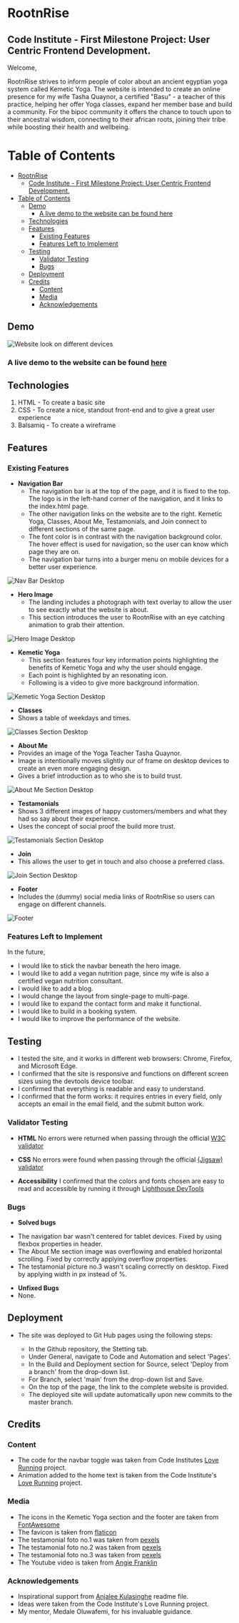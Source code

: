 # RootnRise
## Code Institute - First Milestone Project: User Centric Frontend Development.

Welcome,

RootnRise strives to inform people of color about an ancient egyptian yoga system called Kemetic Yoga. The website is intended to create an online presence for my wife Tasha Quaynor, a certified "Basu" - a teacher of this practice, helping her offer Yoga classes, expand her member base and build a community.
For the bipoc community it offers the chance to touch upon to their ancestral wisdom, connecting to their african roots, joining their tribe while boosting their health and wellbeing.

# Table of Contents
- [RootnRise](#rootnrise)
  - [Code Institute - First Milestone Project: User Centric Frontend Development.](#code-institute---first-milestone-project-user-centric-frontend-development)
- [Table of Contents](#table-of-contents)
  - [Demo](#demo)
    - [A live demo to the website can be found here](#a-live-demo-to-the-website-can-be-found-here)
  - [Technologies](#technologies)
  - [Features](#features)
    - [Existing Features](#existing-features)
    - [Features Left to Implement](#features-left-to-implement)
  - [Testing](#testing)
    - [Validator Testing](#validator-testing)
    - [Bugs](#bugs)
  - [Deployment](#deployment)
  - [Credits](#credits)
    - [Content](#content)
    - [Media](#media)
    - [Acknowledgements](#acknowledgements)

## Demo

![Website look on different devices](./assets/images/readme-images/device-look.png)

### A live demo to the website can be found [here](https://equaynor.github.io/root-rise/)

## Technologies
1. HTML - To create a basic site
2. CSS - To create a nice, standout front-end and to give a great user experience
3. Balsamiq - To create a wireframe

## Features
### Existing Features

* **Navigation Bar**
  * The navigation bar is at the top of the page, and it is fixed to the top. The logo is in the left-hand corner of the navigation, and it links to the index.html page. 
  * The other navigation links on the website are to the right. Kemetic Yoga, Classes, About Me, Testamonials, and Join connect to different sections of the same page.
  * The font color is in contrast with the navigation background color. The hover effect is used for navigation, so the user can know which page they are on. 
  * The navigation bar turns into a burger menu on mobile devices for a better user experience.

![Nav Bar Desktop](https://github.com/equaynor/root-rise/blob/main/assets/images/readme-images/navbar-desktop.png)

* **Hero Image**
  * The landing includes a photograph with text overlay to allow the user to see exactly what the website is about.
  * This section introduces the user to RootnRise with an eye catching animation to grab their attention.

![Hero Image Desktop](https://github.com/equaynor/root-rise/blob/main/assets/images/readme-images/hero-section-desktop.png)

* **Kemetic Yoga**
  * This section features four key information points highlighting the benefits of Kemetic Yoga and why the user should engage.
  * Each point is highlighted by an resonating icon.
  * Following is a video to give more background information.

![Kemetic Yoga Section Desktop](https://github.com/equaynor/root-rise/blob/main/assets/images/readme-images/kemetic-yoga-section-desktop.png)

  * **Classes**
  * Shows a table of weekdays and times.

![Classes Section Desktop](https://github.com/equaynor/root-rise/blob/main/assets/images/readme-images/classes-section-desktop.png)

 * **About Me**
 * Provides an image of the Yoga Teacher Tasha Quaynor.
 * Image is intentionally moves slightly our of frame on desktop devices to create an even more engaging design.
 * Gives a brief introduction as to who she is to build trust.

![About Me Section Desktop](https://github.com/equaynor/root-rise/blob/main/assets/images/readme-images/about-me-section-desktop.png)

* **Testamonials**
* Shows 3 different images of happy customers/members and what they had so say about their experience.
* Uses the concept of social proof the build more trust.

![Testamonials Section Desktop](https://github.com/equaynor/root-rise/blob/main/assets/images/readme-images/reviews-section-desktop.png)

* **Join**
* This allows the user to get in touch and also choose a preferred class.

![Join Section Desktop](https://github.com/equaynor/root-rise/blob/main/assets/images/readme-images/join-section-desktop.png)

* **Footer**
* Includes the (dummy) social media links of RootnRise so users can engage on different channels.

![Footer](https://github.com/equaynor/root-rise/blob/main/assets/images/readme-images/footer.png)

### Features Left to Implement
In the future,
* I would like to stick the navbar beneath the hero image. 
* I would like to add a vegan nutrition page, since my wife is also a certified vegan nutrition consultant.
* I would like to add a blog.
* I would change the layout from single-page to multi-page.
* I would like to expand the contact form and make it functional.
* I would like to build in a booking system.
* I would like to improve the performance of the website.

## Testing
* I tested the site, and it works in different web browsers: Chrome, Firefox, and Microsoft Edge.
* I confirmed that the site is responsive and functions on different screen sizes using the devtools device toolbar.
* I confirmed that everything is readable and easy to understand.
* I confirmed that the form works: it requires entries in every field, only accepts an email in the email field, and the submit button work.

### Validator Testing
* **HTML**
  No errors were returned when passing through the official [W3C validator](./assets/images/readme-images/html-validator-result.png)

* **CSS**
  No errors were found when passing through the official [(Jigsaw) validator](./assets/images/readme-images/css-validator-result.png)
  
* **Accessibility**
  I confirmed that the colors and fonts chosen are easy to read and accessible by running it through [Lighthouse DevTools](./assets/images/readme-images/site-accessibility.png)

### Bugs
* **Solved bugs**
- The navigation bar wasn't centered for tablet devices. Fixed by using flexbox properties in header.
- The About Me section image was overflowing and enabled horizontal scrolling. Fixed by correctly applying overflow properties.
- The testamonial picture no.3 wasn't scaling correctly on desktop. Fixed by applying width in px instead of %.
  
  
* **Unfixed Bugs**
* None.

## Deployment
* The site was deployed to Git Hub pages using the following steps:
  * In the Github repository, the Stetting tab.
  * Under General, navigate to Code and Automation and select 'Pages'.
  * In the Build and Deployment section for Source, select 'Deploy from a branch' from the drop-down list.
  * For Branch, select 'main' from the drop-down list and Save.
  * On the top of the page, the link to the complete website is provided.
  
  - The deployed site will update automatically upon new commits to the master branch.


## Credits
### Content
* The code for the navbar toggle was taken from Code Institutes [Love Running](https://github.com/Code-Institute-Solutions/love-running-2.0-sourcecode/tree/main) project.
* Animation added to the home text is taken from the Code Institute's [Love Running](https://github.com/Code-Institute-Solutions/love-running-2.0-sourcecode/tree/main) project.

### Media
* The icons in the Kemetic Yoga section and the footer are taken from [FontAwesome](https://fontawesome.com/)
* The favicon is taken from [flaticon](https://www.flaticon.com/de/kostenlose-icons/antikes-agypten)
* The testamonial foto no.1 was taken from [pexels](https://www.pexels.com/photo/happy-ethnic-woman-sitting-at-table-with-laptop-3769021/)
* The testamonial foto no.2 was taken from [pexels](https://www.pexels.com/photo/black-male-in-glasses-with-dog-7533347/)
* The testamonial foto no.3 was taken from [pexels](https://www.pexels.com/photo/cheerful-overweight-black-woman-writing-in-notebook-7065262/)
* The Youtube video is taken from [Angie Franklin](https://youtube.com/watch?v=ix0LbMogjRs&feature=shared)

### Acknowledgements
* Inspirational support from [Anjalee Kulasinghe](https://github.com/anjalee-kulasinghe/portfolio-project1-cv-website/blob/main/README.md) readme file.
* Ideas were taken from the Code Institute's Love Running project.
* My mentor, Medale Oluwafemi, for his invaluable guidance.
